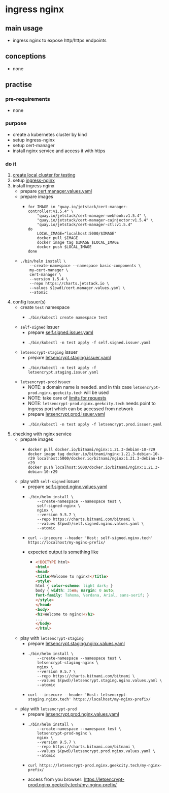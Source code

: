 # ingress nginx

## main usage

* ingress nginx to expose http/https endpoints

## conceptions

* none

## practise

### pre-requirements

* none

### purpose

* create a kubernetes cluster by kind
* setup ingress-nginx
* setup cert-manager
* install nginx service and access it with https

### do it

1. [create local cluster for testing](local.cluster.for.testing.md)
2. setup [ingress-nginx](ingress.nginx.md)
3. install ingress nginx
    * prepare [cert.manager.values.yaml](resources/cert.manager.values.yaml.md)
    * prepare images
        + ```shell
          for IMAGE in "quay.io/jetstack/cert-manager-controller:v1.5.4" \
              "quay.io/jetstack/cert-manager-webhook:v1.5.4" \
              "quay.io/jetstack/cert-manager-cainjector:v1.5.4" \
              "quay.io/jetstack/cert-manager-ctl:v1.5.4"
          do
              LOCAL_IMAGE="localhost:5000/$IMAGE"
              docker pull $IMAGE
              docker image tag $IMAGE $LOCAL_IMAGE
              docker push $LOCAL_IMAGE
          done
          ```
    * ```shell
      ./bin/helm install \
          --create-namespace --namespace basic-components \
          my-cert-manager \
          cert-manager \
          --version 1.5.4 \
          --repo https://charts.jetstack.io \
          --values $(pwd)/cert.manager.values.yaml \
          --atomic
      ```
4. config issuer(s)
    * create `test` namespace
        + ```shell
          ./bin/kubectl create namespace test
          ```
    * `self-signed` issuer
        + prepare [self.signed.issuer.yaml](resources/self.signed.issuer.yaml.md)
        + ```shell
          ./bin/kubectl -n test apply -f self.signed.issuer.yaml
          ```
    * `letsencrypt-staging` issuer
        + prepare [letsencrypt.staging.issuer.yaml](resources/letsencrypt.staging.issuer.yaml.md)
        + ```shell
          ./bin/kubectl -n test apply -f letsencrypt.staging.issuer.yaml
          ```
    * `letsencrypt-prod` issuer
        + NOTE: a domain name is needed. and in this case `letsencrypt-prod.nginx.geekcity.tech` will be used
        + NOTE: take care of [limits for requests](https://letsencrypt.org/docs/rate-limits/)
        + NOTE: `letsencrypt-prod.nginx.geekcity.tech` needs point to ingress port which can be accessed from network
        + prepare [letsencrypt.prod.issuer.yaml](resources/letsencrypt.prod.issuer.yaml.md)
        + ```shell
          ./bin/kubectl -n test apply -f letsencrypt.prod.issuer.yaml
          ```
5. checking with nginx service
    * prepare images
        + ```shell
          docker pull docker.io/bitnami/nginx:1.21.3-debian-10-r29
          docker image tag docker.io/bitnami/nginx:1.21.3-debian-10-r29 localhost:5000/docker.io/bitnami/nginx:1.21.3-debian-10-r29
          docker push localhost:5000/docker.io/bitnami/nginx:1.21.3-debian-10-r29
          ```
    * play with `self-signed` issuer
        + prepare [self.signed.nginx.values.yaml](resources/self.signed.nginx.values.yaml.md)
        + ```shell
          ./bin/helm install \
              --create-namespace --namespace test \
              self-signed-nginx \
              nginx \
              --version 9.5.7 \
              --repo https://charts.bitnami.com/bitnami \
              --values $(pwd)/self.signed.nginx.values.yaml \
              --atomic
          ```
        + ```shell
          curl --insecure --header 'Host: self-signed.nginx.tech' https://localhost/my-nginx-prefix/
          ```
        + expected output is something like
            * ```html
              <!DOCTYPE html>
              <html>
              <head>
              <title>Welcome to nginx!</title>
              <style>
              html { color-scheme: light dark; }
              body { width: 35em; margin: 0 auto;
              font-family: Tahoma, Verdana, Arial, sans-serif; }
              </style>
              </head>
              <body>
              <h1>Welcome to nginx!</h1>
              ...
              </body>
              </html>
              ```
    * play with `letsencrypt-staging`
        + prepare [letsencrypt.staging.nginx.values.yaml](resources/letsencrypt.staging.nginx.values.yaml.md)
        + ```shell
          ./bin/helm install \
              --create-namespace --namespace test \
              letsencrypt-staging-nginx \
              nginx \
              --version 9.5.7 \
              --repo https://charts.bitnami.com/bitnami \
              --values $(pwd)/letsencrypt.staging.nginx.values.yaml \
              --atomic
          ```
        + ```shell
          curl --insecure --header 'Host: letsencrypt-staging.nginx.tech' https://localhost/my-nginx-prefix/
          ```
    * play with `letsencrypt-prod`
        + prepare [letsencrypt.prod.nginx.values.yaml](resources/letsencrypt.prod.nginx.values.yaml.md)
        + ```shell
          ./bin/helm install \
              --create-namespace --namespace test \
              letsencrypt-prod-nginx \
              nginx \
              --version 9.5.7 \
              --repo https://charts.bitnami.com/bitnami \
              --values $(pwd)/letsencrypt.prod.nginx.values.yaml \
              --atomic
          ```
        + ```shell
          curl https://letsencrypt-prod.nginx.geekcity.tech/my-nginx-prefix/
          ```
        + access from you browser: https://letsencrypt-prod.nginx.geekcity.tech/my-nginx-prefix/
